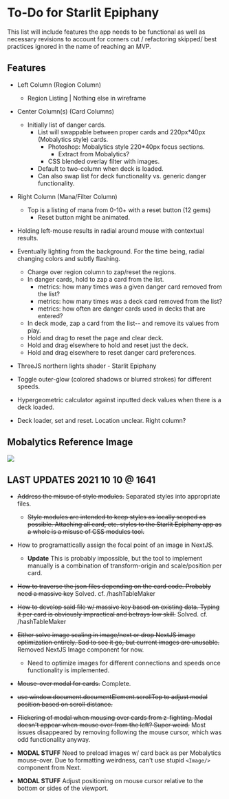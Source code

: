 # To-Do for Starlit Epiphany
This list will include features the app needs to be functional as well as necessary revisions to account for corners cut / refactoring skipped/ best practices ignored in the name of reaching an MVP. 

## Features
* Left Column (Region Column)
    * Region Listing | Nothing else in wireframe
* Center Column(s) (Card Columns)
    * Initially list of danger cards. 
        * List will swappable between proper cards and 220px*40px (Mobalytics style) cards. 
            * Photoshop: Mobalytics style 220*40px focus sections.
                * Extract from Mobalytics?
            * CSS blended overlay filter with images. 
        * Default to two-column when deck is loaded.
        * Can also swap list for deck functionality vs. generic danger functionality. 
* Right Column (Mana/Filter Column)
    * Top is a listing of mana from 0-10+ with a reset button (12 gems)
        * Reset button might be animated. 
* Holding left-mouse results in radial around mouse with contextual results. 
* Eventually lighting from the background. For the time being, radial changing colors and subtly flashing. 
    * Charge over region column to zap/reset the regions. 
    * In danger cards, hold to zap a card from the list.
        * metrics: how many times was a given danger card removed from the list?
        * metrics: how many times was a deck card removed from the list? 
        * metrics: how often are danger cards used in decks that are entered?        
    * In deck mode, zap a card from the list-- and remove its values from play.
    * Hold and drag to reset the page and clear deck. 
    * Hold and drag elsewhere to hold and reset just the deck. 
    * Hold and drag elsewhere to reset danger card preferences.
* ThreeJS northern lights shader - Starlit Epiphany
* Toggle outer-glow (colored shadows or blurred strokes) for different speeds.

* Hypergeometric calculator against inputted deck values when there is a deck loaded. 
* Deck loader, set and reset. Location unclear. Right column? 

## Mobalytics Reference Image
![](https://i.imgur.com/yPFo7lr.png)


## LAST UPDATES 2021 10 10 @ 1641
* ~~Address the misuse of style modules.~~ Separated styles into appropriate files.
    * ~~Style modules are intended to keep styles as locally scoped as possible. Attaching all card, etc. styles to the Starlit Epiphany app as a whole is a misuse of CSS modules tool.~~ 
    

* How to programattically assign the focal point of an image in NextJS.
    * **Update** This is probably impossible, but the tool to implement manually is a combination of transform-origin and scale/position per card.
* ~~How to traverse the json files depending on the card code. Probably need a massive key~~ Solved. cf. /hashTableMaker
* ~~How to develop said file w/ massive key based on existing data. Typing it per card is obviously impractical and betrays low skill.~~ Solved. cf. /hashTableMaker
* ~~Either solve image scaling in image/next or drop NextJS image optimization entirely. Sad to see it go, but current images are unusable.~~ Removed NextJS Image component for now.
    * Need to optimize images for different connections and speeds once functionality is implemented. 
* ~~Mouse-over modal for cards.~~ Complete.
* ~~use window.document.documentElement.scrollTop to adjust modal position based on scroll distance.~~
* ~~Flickering of modal when mousing over cards from z-fighting. Modal doesn't appear when mouse over from the left? Super weird.~~ Most issues disappeared by removing following the mouse cursor, which was odd functionality anyway. 
* **MODAL STUFF** Need to preload images w/ card back as per Mobalytics mouse-over. Due to formatting weirdness, can't use stupid ```<Image/>``` component from Next.
* **MODAL STUFF** Adjust positioning on mouse cursor relative to the bottom or sides of the viewport. 
